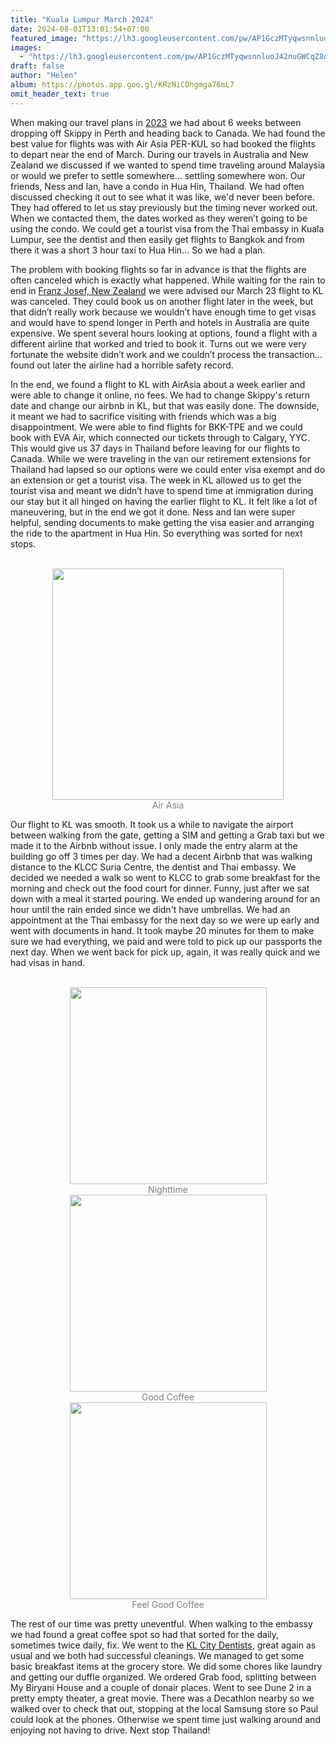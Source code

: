 ```yaml
---
title: "Kuala Lumpur March 2024"
date: 2024-08-01T13:01:54+07:00
featured_image: "https://lh3.googleusercontent.com/pw/AP1GczMTyqwsnnluoJ42nuGWCqZ8qw3BJIPW_9KQd6YpirXBR9Yvx8M03oHa_n9A8IvHZ_TQiXOV9vP82VLRihbLm10fM375OFaaAJPw5e_zZbXoxaya0tumosc2KWg_xAuWIaRDoZ0f5Kg40lb84wO1WqH30Q=w1196-h897-s-no?authuser=0"
images:
  - "https://lh3.googleusercontent.com/pw/AP1GczMTyqwsnnluoJ42nuGWCqZ8qw3BJIPW_9KQd6YpirXBR9Yvx8M03oHa_n9A8IvHZ_TQiXOV9vP82VLRihbLm10fM375OFaaAJPw5e_zZbXoxaya0tumosc2KWg_xAuWIaRDoZ0f5Kg40lb84wO1WqH30Q=w1196-h897-s-no?authuser=0"
draft: false
author: "Helen"
album: https://photos.app.goo.gl/KRzNiCDhgmga76mL7
omit_header_text: true
---
```


When making our travel plans in [2023](/travels/decision-2023/) we had about 6 weeks between dropping off Skippy in Perth and heading back to Canada. We had found the best value for flights was with Air Asia PER-KUL so had booked the flights to depart near the end of March. During our travels in Australia and New Zealand we discussed if we wanted to spend time traveling around Malaysia or would we prefer to settle somewhere… settling somewhere won. Our friends, Ness and Ian, have a condo in Hua Hin, Thailand. We had often discussed checking it out to see what it was like, we'd never been before.  They had offered to let us stay previously but the timing never worked out. When we contacted them, the dates worked as they weren’t going to be using the condo.  We could get a tourist visa from the Thai embassy in Kuala Lumpur, see the dentist and then easily get flights to Bangkok and from there it was a short 3 hour taxi to Hua Hin…  So we had a plan. 

The problem with booking flights so far in advance is that the flights are often canceled which is exactly what happened. While waiting for the rain to end in [Franz Josef, New Zealand](/travels/new-zealand-south-island-2024/) we were advised our March 23 flight to KL was canceled. They could book us on another flight later in the week, but that didn’t really work because we wouldn’t have enough time to get visas and would have to spend longer in Perth and hotels in Australia are quite expensive. We spent several hours looking at options, found a flight with a different airline that worked and tried to book it. Turns out we were very fortunate the website didn’t work and we couldn’t process the transaction… found out later the airline had a horrible safety record.  

In the end, we found a flight to KL with AirAsia about a week earlier and were able to change it online, no fees. We had to change Skippy's return date and change our airbnb in KL, but that was easily done.  The downside, it meant we had to sacrifice visiting with friends which was a big disappointment. We were able to find flights for BKK-TPE and we could book with EVA Air, which connected our tickets through to Calgary, YYC. This would give us 37 days in Thailand before leaving for our flights to Canada. While we were traveling in the van our retirement extensions for Thailand had lapsed so our options were we could enter visa exempt and do an extension or get a tourist visa. The week in KL allowed us to get the tourist visa and meant we didn’t have to spend time at immigration during our stay but it all hinged on having the earlier flight to KL. It felt like a lot of maneuvering, but in the end we got it done. Ness and Ian were super helpful, sending documents to make getting the visa easier and arranging the ride to the apartment in Hua Hin. So everything was sorted for next stops. 

</br>
<div style="text-align: center">
  <a style="display:inline-block;text-decoration:none;color: grey;" href="https://photos.google.com/share/AF1QipPP4LbUR8cQ9aYRQRFkaCuhVxJe6Ws1t1HRFqxlF6CTX1xqAMSHrqbShBb41ZTlWA/photo/AF1QipOPBtGyxA9lUaKAnsJew8Lw04oii7YPM3CWuOvh?key=VElfalNxTnp4MjEwRWRHX2pCcG9kcEF3TEh4SUpn" target="_blank"><img loading="lazy" src="https://lh3.googleusercontent.com/pw/AP1GczMiKi1N21H9kgEwADKT5YmS3YMq-zqN0AXwVFC0B0MP-vm2H4driv2JfVflNzxypo4zMEYqKY-7gW0yYFyGRYt-n0LCombJZ8SYpRWEx3-nQOTrU1Lxf_HF7yvBwIt1pS2KVZRTBsofAQFUle_p_MSZXw=w1195-h896-s-no?authuser=0" width="370" /><div>Air Asia</div></a>
 </div>

Our flight to KL was smooth. It took us a while to navigate the airport between walking from the gate, getting a SIM and getting a Grab taxi but we made it to the Airbnb without issue. I only made the entry alarm at the building go off 3 times per day. We had a decent Airbnb that was walking distance to the KLCC Suria Centre, the dentist and Thai embassy. We decided we needed a walk so went to KLCC to grab some breakfast for the morning and check out the food court for dinner. Funny, just after we sat down with a meal it started pouring. We ended up wandering around for an hour until the rain ended since we didn't have umbrellas. We had an appointment at the Thai embassy for the next day so we were up early and went with documents in hand.  It took maybe 20 minutes for them to make sure we had everything, we paid and were told to pick up our passports the next day. When we went back for pick up, again, it was really quick and we had visas in hand. 

</br>
<div style="text-align: center">
  <a style="display:inline-block;text-decoration:none;color: grey;" href="https://photos.google.com/share/AF1QipPP4LbUR8cQ9aYRQRFkaCuhVxJe6Ws1t1HRFqxlF6CTX1xqAMSHrqbShBb41ZTlWA/photo/AF1QipPCu6Xx3o_zb1MlOj93XMn0fohoIUdtkku1mmvW?key=VElfalNxTnp4MjEwRWRHX2pCcG9kcEF3TEh4SUpn" target="_blank"><img loading="lazy" src="https://lh3.googleusercontent.com/pw/AP1GczOABDsXbcKLiCPEzJ8KH71cFTQQJjB-FztUkW7V9ZSr0nRdxHfaEdoMa5QN1bqDCMDQVLZON30h5V-zH3yalR9LeAr4QI8eu_ntLq2L-SJFQtB8vxdAbAWzJhpcuKRKx25TfoGth6HZC9eR0ekwI0-wYg=w1195-h896-s-no?authuser=0" width="315" /><div>Nighttime</div></a>
  <a style="display:inline-block;text-decoration:none;color: grey;" href="https://photos.google.com/share/AF1QipPP4LbUR8cQ9aYRQRFkaCuhVxJe6Ws1t1HRFqxlF6CTX1xqAMSHrqbShBb41ZTlWA/photo/AF1QipNWdDX91BlmtdDPHE2kDLKElFQ2LcJbRyB7vUKe?key=VElfalNxTnp4MjEwRWRHX2pCcG9kcEF3TEh4SUpn" target="_blank"><img loading="lazy" src="https://lh3.googleusercontent.com/pw/AP1GczPr2Q-XNHXd8CG-XlIj7pc0ANf_OPEZXjPUZkUfD9oX_R2HzZTR7T0GTuVa30MhYM8We3lqvSIVCoQxNapdWl_-2wpQm_aO-lCT7rMM1zQITBUt8ISn4woc4p-R0iNXDjXQ_4kmO77LyMbxKir_EpU3FA=w1195-h896-s-no?authuser=0" width="315" /><div>Good Coffee</div></a>
  <a style="display:inline-block;text-decoration:none;color: grey;" href="https://photos.google.com/share/AF1QipPP4LbUR8cQ9aYRQRFkaCuhVxJe6Ws1t1HRFqxlF6CTX1xqAMSHrqbShBb41ZTlWA/photo/AF1QipPqoVFDaiCzVdZKMiK6L9YSOqDfe4_tIInG7DLc?key=VElfalNxTnp4MjEwRWRHX2pCcG9kcEF3TEh4SUpn" target="_blank"><img loading="lazy" src="https://lh3.googleusercontent.com/pw/AP1GczPjwUZkwQuOPn7Cs5qVIzDS-yZqWeAWHKHuvp8EpRUOivy6uquQB_c6mQ4oHxinS_xhuI9Qo5rAGbKF7i7S4ZTXq8E_ds2uaOpnwOD-8US4KUS2_KnBt0AO6TZCDaXnJPj4NFbBYmfeEEZp5EmoPmoIeQ=w1195-h896-s-no?authuser=0" width="315" /><div>Feel Good Coffee</div></a>
</div>

The rest of our time was pretty uneventful. When walking to the embassy we had found a great coffee spot so had that sorted for the daily, sometimes twice daily, fix. We went to the [KL City Dentists](https://www.klcitydentists.com/), great again as usual and we both had successful cleanings. We managed to get some basic breakfast items at the grocery store. We did some chores like laundry and getting our duffle organized. We ordered Grab food, splitting between My Biryani House and a couple of donair places. Went to see Dune 2 in a pretty empty theater, a great movie. There was a Decathlon nearby so we walked over to check that out, stopping at the local Samsung store so Paul could look at the phones. Otherwise we spent time just walking around and enjoying not having to drive.  Next stop Thailand!
